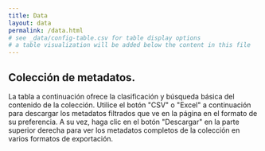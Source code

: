 ```yaml
---
title: Data
layout: data
permalink: /data.html
# see _data/config-table.csv for table display options
# a table visualization will be added below the content in this file
---
```


## Colección de metadatos.

La tabla a continuación ofrece la clasificación y búsqueda básica del contenido de la colección. Utilice el botón "CSV" o "Excel" a continuación para descargar los metadatos filtrados que ve en la página en el formato de su preferencia. A su vez, haga clic en el botón "Descargar" en la parte superior derecha para ver los metadatos completos de la colección en varios formatos de exportación.
